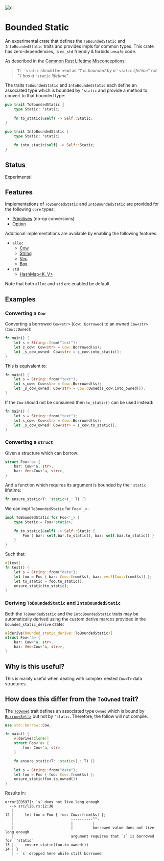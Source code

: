 ![ci](https://github.com/fujiapple852/bounded_static/actions/workflows/ci.yml/badge.svg)

# Bounded Static

An experimental crate that defines the `ToBoundedStatic` and `IntoBoundedStatic` traits and provides impls for common
types.  This crate has zero-dependencies, is `no_std` friendly & forbids `unsafe` code.

As described in
the [Common Rust Lifetime Misconceptions](https://github.com/pretzelhammer/rust-blog/blob/master/posts/common-rust-lifetime-misconceptions.md#2-if-t-static-then-t-must-be-valid-for-the-entire-program):

> `T: 'static` should be read as _"`T` is bounded by a `'static` lifetime"_ not _"`T` has a `'static` lifetime"_.

The traits `ToBoundedStatic` and `IntoBoundedStatic` each define an associated type which is bounded by `'static` and 
provide a method to convert to that bounded type:

```rust
pub trait ToBoundedStatic {
    type Static: 'static;
    
    fn to_static(&self) -> Self::Static;
}

pub trait IntoBoundedStatic {
    type Static: 'static;

    fn into_static(self) -> Self::Static;
}
```

## Status

Experimental

## Features

Implementations of `ToBoundedStatic` and `IntoBoundedStatic` are provided for the following `core` types:

- [Primitives](https://doc.rust-lang.org/core/primitive/index.html) (no-op conversions)
- [Option<T>](https://doc.rust-lang.org/core/option/enum.Option.html)

Additional implementations are available by enabling the following features:

- `alloc`
  - [Cow<T>](https://doc.rust-lang.org/alloc/borrow/enum.Cow.html)
  - [String](https://doc.rust-lang.org/alloc/string/struct.String.html)
  - [Vec<T>](https://doc.rust-lang.org/alloc/vec/struct.Vec.html)
  - [Box<T>](https://doc.rust-lang.org/alloc/boxed/struct.Box.html)
- `std`
  - [HashMap<K, V>](https://doc.rust-lang.org/std/collections/struct.HashMap.html)

Note that both `alloc` and `std` are enabled be default.

## Examples

### Converting a `Cow`

Converting a borrowed `Cow<str>` (`Cow::Borrowed`) to an owned `Cow<str>` (`Cow::Owned`):

```rust
fn main() {
    let s = String::from("text");
    let s_cow: Cow<str> = Cow::Borrowed(&s);
    let _s_cow_owned: Cow<str> = s_cow.into_static();
}
```

This is equivalent to:

```rust
fn main() {
    let s = String::from("text");
    let s_cow: Cow<str> = Cow::Borrowed(&s);
    let _s_cow_owned: Cow<str> = Cow::Owned(s_cow.into_owned());
}
```

If the `Cow` should not be consumed then `to_static()` can be used instead:

```rust
fn main() {
    let s = String::from("text");
    let s_cow: Cow<str> = Cow::Borrowed(&s);
    let _s_cow_owned: Cow<str> = s_cow.to_static();
}
```

### Converting a `struct`

Given a structure which can borrow:

```rust
struct Foo<'a> {
    bar: Cow<'a, str>,
    baz: Vec<Cow<'a, str>>,
}
```

And a function which requires its argument is bounded by the `'static` lifetime:

```rust
fn ensure_static<T: 'static>(_: T) {}
```

We can impl `ToBoundedStatic` for `Foo<'_>`:

```rust
impl ToBoundedStatic for Foo<'_> {
    type Static = Foo<'static>;

    fn to_static(&self) -> Self::Static {
        Foo { bar: self.bar.to_static(), baz: self.baz.to_static() }
    }
}
```

Such that:

```rust
#[test]
fn test() {
    let s = String::from("data");
    let foo = Foo { bar: Cow::from(&s), baz: vec![Cow::from(&s)] };
    let to_static = foo.to_static();
    ensure_static(to_static);
}
```

### Deriving `ToBoundedStatic` and `IntoBoundedStatic`

Both the `ToBoundedStatic` and the `IntoBoundedStatic` traits may be automatically derived using the custom derive
marcos provided in the `bounded_static_derive` crate:

```rust
#[derive(bounded_static_derive::ToBoundedStatic)]
struct Foo<'a> {
    bar: Cow<'a, str>,
    baz: Vec<Cow<'a, str>>,
}
```

## Why is this useful?

This is mainly useful when dealing with complex nested `Cow<T>` data structures.

## How does this differ from the `ToOwned` trait?

The [`ToOwned`](https://doc.rust-lang.org/std/borrow/trait.ToOwned.html) trait defines an associated type `Owned` which
is bound by [`Borrow<Self>`](https://doc.rust-lang.org/std/borrow/trait.Borrow.html) but not by `'static`.  Therefore,
the follow will not compile:

```rust
use std::borrow::Cow;

fn main() {
    #[derive(Clone)]
    struct Foo<'a> {
        foo: Cow<'a, str>,
    }

    fn ensure_static<T: 'static>(_: T) {}

    let s = String::from("data");
    let foo = Foo { foo: Cow::from(&s) };
    ensure_static(foo.to_owned())
}
```

Results in:

```
error[E0597]: `s` does not live long enough
  --> src/lib.rs:12:36
   |
12 |     let foo = Foo { foo: Cow::from(&s) };
   |                          ----------^^-
   |                          |         |
   |                          |         borrowed value does not live long enough
   |                          argument requires that `s` is borrowed for `'static`
13 |     ensure_static(foo.to_owned())
14 | }
   | - `s` dropped here while still borrowed
```